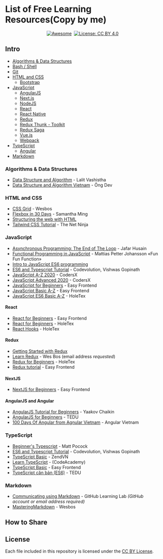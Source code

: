 # List of Free Learning Resources(Copy by me)

<div align="center" markdown="1">

[![Awesome](https://cdn.rawgit.com/sindresorhus/awesome/d7305f38d29fed78fa85652e3a63e154dd8e8829/media/badge.svg)](https://github.com/sindresorhus/awesome)&#160;
[![License: CC BY 4.0](https://img.shields.io/badge/License-CC%20BY%204.0-lightgrey.svg)](https://creativecommons.org/licenses/by/4.0/)&#160;

</div>

## Intro
* [Algorithms & Data Structures](#algorithms--data-structures)
* [Bash / Shell](#bash--shell)
* [Git](#git)
* [HTML and CSS](#html-and-css)
    * [Bootstrap](#bootstrap)
* [JavaScript](#javascript)
    * [AngularJS](#angularjs)
    * [Next.js](#nextjs)
    * [NodeJS](#nodejs)
    * [React](#react)
    * [React Native](#react-native)
    * [Redux](#redux)
    * [Redux Thunk - Toolkit](#redux-thunk)
    * [Redux Saga](#redux-saga)
    * [Vue.js](#vuejs)
    * [Webpack](#webpack)
* [TypeScript](#typeScript)
  * [Angular](#angularjs)
* [Markdown](#markdown)

### Algorithms & Data Structures
* [Data Structure and Algorithm](https://www.youtube.com/playlist?list=PLLvKknWU7N4y_eGpQdg1Y-hORO7cxtoLU) - Lalit Vashistha
* [Data Structure and Algorithm Vietnam](https://www.youtube.com/playlist?list=PLoaAbmGPgTSNMAzkKBHkh2mLuBk54II5L) - Ông Dev

### HTML and CSS
* [CSS Grid](https://cssgrid.io) - Wesbos
* [Flexbox in 30 Days](https://github.com/samanthaming/Flexbox30) - Samantha Ming
* [Structuring the web with HTML](https://developer.mozilla.org/en-US/docs/Learn/HTML)
* [Tailwind CSS Tutorial](https://youtube.com/playlist?list=PL4cUxeGkcC9gpXORlEHjc5bgnIi5HEGhw) - The Net Ninja

### JavaScript
* [Asynchronous Programming: The End of The Loop](https://egghead.io/courses/asynchronous-programming-the-end-of-the-loop) - Jafar Husain
* [Functional Programming in JavaScript](https://www.youtube.com/playlist?list=PL0zVEGEvSaeEd9hlmCXrk5yUyqUag-n84) - Mattias Petter Johansson «Fun Fun Function»
* [Intro to JavaScript ES6 programming](https://www.youtube.com/playlist?list=PL-xu4i_QDSxcoDNeh8rx5-pHCCTOg0XsI)
* [ES6 and Typescript Tutorial](https://www.youtube.com/playlist?list=PLC3y8-rFHvwhI0V5mE9Vu6Nm-nap8EcjV) - Codevolution, Vishwas Gopinath
* [JavaScript A-Z 2020](https://www.youtube.com/playlist?list=PLkY6Xj8Sg8-uPZnTdScfuH0xD-O6Kb-V-) - CodersX
* [JavaScript Advanced 2020](https://www.youtube.com/playlist?list=PLkY6Xj8Sg8-tVbSFcv-p1yOaHiG8fo0kP) - CodersX
* [JavaScript for Beginners](https://www.youtube.com/playlist?list=PLeS7aZkL6GOtpuqMKVTfS37RNTlkolLCk) - Easy Frontend
* [JavaScript Basic A-Z](https://www.youtube.com/playlist?list=PLeS7aZkL6GOvjhqUra9LAyMECnX2vnk1I) - Easy Frontend
* [JavaScript ES6 Basic A-Z](https://www.youtube.com/playlist?list=PLqQ6Lvascx2tbLuhCg3E1nC1qcHrckpue) - HoleTex

#### React
* [React for Beginners](https://www.youtube.com/playlist?list=PLeS7aZkL6GOvXE05d_sbTOEMEC_UmEGa7) - Easy Frontend
* [React for Beginners](https://www.youtube.com/playlist?list=PLqQ6Lvascx2vJsROoPFq4jfh2EvKev3Sr) - HoleTex
* [React Hooks](https://www.youtube.com/playlist?list=PLqQ6Lvascx2vr-MlKYQCIX2AnfuZ3s0mB) - HoleTex

#### Redux
* [Getting Started with Redux](https://egghead.io/courses/fundamentals-of-redux-course-from-dan-abramov-bd5cc867)
* [Learn Redux](https://learnredux.com) - Wes Bos (email address *requested*)
* [Redux for Beginners](https://www.youtube.com/playlist?list=PLqQ6Lvascx2uB20Lgds_UUYCIsTYvworN) - HoleTex
* [Redux tutorial](https://www.youtube.com/playlist?list=PLeS7aZkL6GOvCz3GiOtvtDXChJRuebb7S) - Easy Frontend

#### NextJS
* [NextJS for Beginners](https://www.youtube.com/playlist?list=PLeS7aZkL6GOuMvDYcyW9VVLCvKnNhm4It) - Easy Frontend

#### AngularJS and Angular
* [AngularJS Tutorial for Beginners](https://www.youtube.com/watch?v=9b9pLgaSQuI) - Yaakov Chaikin
* [AngularJS for Beginners](https://tedu.com.vn/khoa-hoc/angularjs-cho-nguoi-moi-bat-dau-5.html) - TEDU
* [100 Days Of Angular from Agnular Vietnam](https://www.youtube.com/playlist?list=PLMTyi4Bfd5pW73uXw-6jgRxDwdPYqwk0r) - Angular Vietnam

### TypeScript
* [Beginner's Typescript](https://www.totaltypescript.com/tutorials/beginners-typescript) - Matt Pocock
* [ES6 and Typescript Tutorial](https://www.youtube.com/playlist?list=PLC3y8-rFHvwhI0V5mE9Vu6Nm-nap8EcjV) - Codevolution, Vishwas Gopinath
* [TypeScript Basic](https://www.youtube.com/playlist?list=PLv6GftO355AsQtYp_YrsqEihOCiNlZkCb) - ZendVN
* [Learn TypeScript](https://www.codecademy.com/learn/learn-typescript) - (CodeAcademy)
* [TypeScript Basic](https://www.youtube.com/playlist?list=PLeS7aZkL6GOtUGTQ81kfm3iGlRTycKjrZ) - Easy Frontend
* [TypeScript căn bản (ES6)](https://tedu.com.vn/khoa-hoc/khoa-hoc-su-dung-typescript-can-ban-9.html) - TEDU

### Markdown

* [Communicating using Markdown](https://lab.github.com/githubtraining/communicating-using-markdown) - GitHub Learning Lab *(GitHub account or email address required)*
* [MasteringMarkdown](https://masteringmarkdown.com) - Wesbos


## How to Share

<div align="left" markdown="1">



</div>

## License

Each file included in this repository is licensed under the [CC BY License](LICENSE).